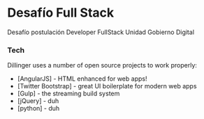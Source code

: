 # Desafío Full Stack
Desafío postulación Developer FullStack Unidad Gobierno Digital

### Tech

Dillinger uses a number of open source projects to work properly:

* [AngularJS] - HTML enhanced for web apps!
* [Twitter Bootstrap] - great UI boilerplate for modern web apps
* [Gulp] - the streaming build system
* [jQuery] - duh
* [python] - duh
